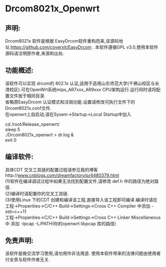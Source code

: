 # Drcom8021x_Openwrt

## 声明:
Drcom8021x 软件是根据 EasyDrcom软件重构而来,该源码地址:https://github.com/coverxit/EasyDrcom .
本软件遵循GPL v3.0,使用本软件源码请注明原作者,来源和出处.

## 功能概述:

该软件可以实现 drcom的 802.1x 认证,适用于适用山东师范大学(千佛山校区与长清校区).可在OpenWrt系统mips_AR7xxx_AR9xxx  CPU架构运行.运行同时请将配置文件放于相同目录.<br>省略原EasyDrcom 认证模式和注销功能.设置请修改可执行文件下的 Drcom8021x.conf文件. <br>
在openwrt上自启动,请在Sysem->Startup->Local Startup中加入<br>

cd /root/Release_openwrt/ <br>
sleep 5  <br>
./Drcom8021x_openwrt > dr.log & <br>
exit 0 <br>


## 编译软件:
具体CDT 交叉工具链的配置过程请参见我的博客http://www.cnblogs.com/dreamfactory/p/4480379.html<br>
(1)软件在编译调试过程中如果无法找到配置文件,请修改 def.h 中的路径为绝对路径.<br>
(2)编译时请配置你的交叉工具链.<br>
(3)使用Linux 下的CDT 创建和编译该工程,直接导入该工程即可编译.编译时请在<br> 
  工程->Properities->C/C++ Build->Settings->Cross C++ Compiler 中添加 -std=c++11<br>
  工程->Properities->C/C++ Build->Settings->Cross C++ Linker  Miscellaneous中 添加 -lpcap -L/PATH(你的openwrt libpcap 库的路径)
  


## 免责声明:
该软件是做交流学习使用,请勿用作非法用途. 使用本软件带来的法律问题由使用者付全责与软件作者无关.

